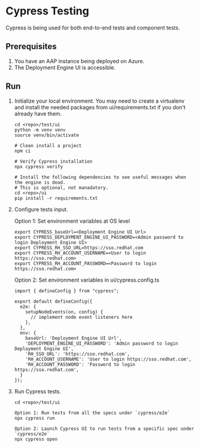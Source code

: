 # Cypress Testing

Cypress is being used for both end-to-end tests and component tests.

## Prerequisites

1. You have an AAP instance being deployed on Azure.
2. The Deployment Engine UI is accessible.

## Run

1. Initialize your local environment.
   You may need to create a virtualenv and install the needed packages from ui/requirements.txt if you don't already have them.

    ```shell
    cd <repo>/test/ui
    python -m venv venv
    source venv/bin/activate    

    # Clean install a project
    npm ci

    # Verify Cypress installation
    npx cypress verify

    # Install the following dependencies to see useful messages when the engine is dead.
    # This is optional, not manadatory.
    cd <repo>/ui
    pip install -r requirements.txt
    ```

2. Configure tests input.

   Option 1: Set environment variables at OS level
   ```shell
   export CYPRESS_baseUrl=<Deployment Engine UI Url>
   export CYPRESS_DEPLOYMENT_ENGINE_UI_PASSWORD=<Admin password to login Deployment Engine UI>
   export CYPRESS_RH_SSO_URL=https://sso.redhat.com
   export CYPRESS_RH_ACCOUNT_USERNAME=<User to login https://sso.redhat.com>
   export CYPRESS_RH_ACCOUNT_PASSWORD=<Password to login https://sso.redhat.com>
   ```
   Option 2: Set environment variables in ui/cypress.config.ts
   ```shell
   import { defineConfig } from "cypress";

   export default defineConfig({
     e2e: {
       setupNodeEvents(on, config) {
         // implement node event listeners here
       },
     },
     env: {
       baseUrl: 'Deployment Engine UI Url',
       'DEPLOYMENT_ENGINE_UI_PASSWORD': 'Admin password to login Deployment Engine UI',
       'RH_SSO_URL': 'https://sso.redhat.com',
       'RH_ACCOUNT_USERNAME': 'User to login https://sso.redhat.com',
       'RH_ACCOUNT_PASSWORD': 'Password to login https://sso.redhat.com',
     }
   });
   ```

3. Run Cypress tests.

   ```shell
   cd <repo>/test/ui
   
   Option 1: Run tests from all the specs under `cypress/e2e`
   npx cypress run

   Option 2: Launch Cypress UI to run tests from a specific spec under `cypress/e2e`
   npx cypress open
   ```
